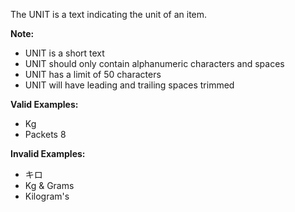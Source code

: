 <!-- markdownlint-disable-file first-line-h1 -->
The UNIT is a text indicating the unit of an item.

**Note:**
- UNIT is a short text
- UNIT should only contain alphanumeric characters and spaces
- UNIT has a limit of 50 characters
- UNIT will have leading and trailing spaces trimmed

**Valid Examples:**
- Kg
- Packets 8

**Invalid Examples:**
- キロ
- Kg & Grams
- Kilogram's
